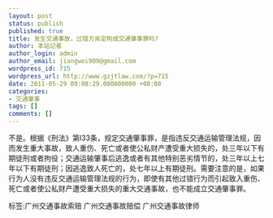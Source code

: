 ```yaml
---
layout: post
status: publish
published: true
title: 发生交通事故，过错方肯定构成交通肇事罪吗?
author: 本站记者
author_login: admin
author_email: jiangwei909@gmail.com
wordpress_id: 715
wordpress_url: http://www.gzjtlaw.com/?p=715
date: 2011-05-29 09:08:29.000000000 +08:00
categories:
- 交通肇事
tags: []
comments: []
---
```

不是。根据《刑法》第l33条，规定交通肇事罪，是指违反交通运输管理法规，因而发生重大事故，致人重伤、死亡或者使公私财产遭受重大损失的，处三年以下有期徒刑或者拘役；交通运输肇事后逃逸或者有其他特别恶劣情节的，处三年以上七年以下有期徒刑；因逃逸致人死亡的，处七年以上有期徒刑。需要注意的是，如果行为人没有违反交通运输管理法规的行为，即使有其他过错行为而引起致入重伤、死亡或者使公私财产遭受重大损失的重大交通事故，也不能成立交通肇事罪。标签:广州交通事故索赔 广州交通事故赔偿 广州交通事故律师
